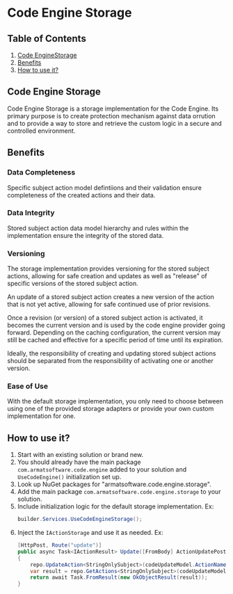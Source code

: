 
# Code Engine Storage

## Table of Contents

1. [Code EngineStorage](##code-engine-storage)
2. [Benefits](##benefits)
3. [How to use it?](##how-to-use-it)

## Code Engine Storage

Code Engine Storage is a storage implementation for the Code Engine. Its primary purpose is to create protection mechanism against data orrution and to provide a way to store and retrieve the custom logic in a secure and controlled environment.

## Benefits

### Data Completeness

Specific subject action model defintiions and their validation ensure completeness of the created actions and their data.

### Data Integrity

Stored subject action data model hierarchy and rules within the implementation ensure the integrity of the stored data.

### Versioning

The storage implementation provides versioning for the stored subject actions, allowing for safe creation and updates as well as "release" of specific versions of the stored subject action.

An update of a stored subject action creates a new version of the action that is not yet active, allowing for safe continued use of prior revisions.

Once a revision (or version) of a stored subject action is activated, it becomes the current version and is used by the code engine provider going forward. Depending on the caching configuration, the current version may still be cached and effective for a specific period of time until its expiration.

Ideally, the responsibility of creating and updating stored subject actions should be separated from the responsibility of activating one or another version.

### Ease of Use

With the default storage implementation, you only need to choose between using one of the provided storage adapters or provide your own custom implementation for one.

## How to use it?

1. Start with an existing solution or brand new.
1. You should already have the main package `com.armatsoftware.code.engine` added to your solution and `UseCodeEngine()` initialization set up.
1. Look up NuGet packages for "armatsoftware.code.engine.storage".
1. Add the main package `com.armatsoftware.code.engine.storage` to your solution.
1. Include initialization logic for the default storage implementation. Ex:
    ``` c#
   builder.Services.UseCodeEngineStorage();
    ```
1. Inject the `IActionStorage` and use it as needed. Ex:
    ``` c#
    [HttpPost, Route("update")]
    public async Task<IActionResult> Update([FromBody] ActionUpdatePostModel codeUpdateModel, IActionStorage repo,  CancellationToken token)
    {
        repo.UpdateAction<StringOnlySubject>(codeUpdateModel.ActionName, codeUpdateModel.Code, codeUpdateModel.Author, codeUpdateModel.Comment, codeUpdateModel.Key);
        var result = repo.GetActions<StringOnlySubject>(codeUpdateModel.Key);
        return await Task.FromResult(new OkObjectResult(result));
    }
    ```